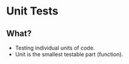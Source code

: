 # **Unit Tests**

## What?
  * Testing individual units of code.
  * Unit is the smallest testable part (function).

